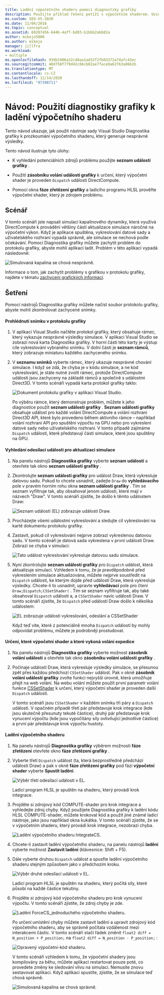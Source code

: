 ```yaml
---
title: Ladění výpočetního shaderu pomocí diagnostiky grafiky
description: Použijte příklad řešení potíží s výpočetním shaderem. Uvidíte, jak používat seznam událostí grafiky, zásobník volání událostí grafiky a fáze zřetězení grafiky.
ms.custom: SEO-VS-2020
ms.date: 11/04/2016
ms.topic: conceptual
ms.assetid: 69287456-644b-4aff-bd03-b1bbb2abb82a
author: mikejo5000
ms.author: mikejo
manager: jillfra
ms.workload:
- multiple
ms.openlocfilehash: 939b1906a32c48aa1ad32f2fb03372a74afc43ec
ms.sourcegitcommit: 40d758f779d42c66cb02ae7face8a62763a8662b
ms.translationtype: MT
ms.contentlocale: cs-CZ
ms.lasthandoff: 12/14/2020
ms.locfileid: "97398711"
---
```

# <a name="walkthrough-using-graphics-diagnostics-to-debug-a-compute-shader"></a>Návod: Použití diagnostiky grafiky k ladění výpočetního shaderu
Tento návod ukazuje, jak použít nástroje sady Visual Studio Diagnostika grafiky k prozkoumání výpočetního shaderu, který generuje nesprávné výsledky.

 Tento návod ilustruje tyto úlohy:

- K vyhledání potenciálních zdrojů problému použijte **seznam událostí grafiky** .

- Použití **zásobníku volání událostí grafiky** k určení, který výpočetní shader je proveden `Dispatch` událostí DirectCompute.

- Pomocí okna **fáze zřetězení grafiky** a ladicího programu HLSL prověřte výpočetní shader, který je zdrojem problému.

## <a name="scenario"></a>Scénář
 V tomto scénáři jste napsali simulaci kapalinového dynamiky, která využívá DirectCompute k provádění většiny částí aktualizace simulace náročné na výpočetní výkon. Když je aplikace spuštěna, vykreslování datové sady a uživatelského rozhraní vypadá správně, ale simulace se nechová podle očekávání. Pomocí Diagnostika grafiky můžete zachytit problém do protokolu grafiky, abyste mohli aplikaci ladit. Problém v této aplikaci vypadá následovně:

 ![Simulovaná kapalina se chová nesprávně.](media/gfx_diag_demo_compute_shader_fluid_problem.png "gfx_diag_demo_compute_shader_fluid_problem")

 Informace o tom, jak zachytit problémy s grafikou v protokolu grafiky, najdete v tématu [zachycení grafických informací](capturing-graphics-information.md).

## <a name="investigation"></a>Šetření
 Pomocí nástrojů Diagnostika grafiky můžete načíst soubor protokolu grafiky, abyste mohli zkontrolovat zachycené snímky.

#### <a name="to-examine-a-frame-in-a-graphics-log"></a>Prohlédnutí snímku v protokolu grafiky

1. V aplikaci Visual Studio načtěte protokol grafiky, který obsahuje rámec, který vykazuje nesprávné výsledky simulace. V aplikaci Visual Studio se zobrazí nová karta Diagnostika grafiky. V horní části této karty je výstup cíle vykreslování vybraného snímku. V dolní části je **seznam rámců**, který zobrazuje miniaturu každého zachyceného snímku.

2. V **seznamu snímků** vyberte rámec, který ukazuje nesprávné chování simulace. I když se zdá, že chyba je v kódu simulace, a ne kód vykreslování, je stále nutné zvolit rámec, protože DirectCompute události jsou zachyceny na základě rámců a společně s událostmi Direct3D. V tomto scénáři vypadá karta protokol grafiky takto:

    ![Dokument protokolu grafiky v aplikaci Visual Studio.](media/gfx_diag_demo_compute_shader_fluid_step_1.png "gfx_diag_demo_compute_shader_fluid_step_1")

   Po výběru rámce, který demonstruje problém, můžete k jeho diagnostice použít **seznam událostí grafiky** . **Seznam událostí grafiky** obsahuje událost pro každé volání DirectCompute a volání rozhraní Direct3D API, které bylo provedeno během aktivního rámce – například volání rozhraní API pro spuštění výpočtu na GPU nebo pro vykreslení datové sady nebo uživatelského rozhraní. V tomto případě zajímáme `Dispatch` události, které představují části simulace, které jsou spuštěny na GPU.

#### <a name="to-find-the-dispatch-event-for-the-simulation-update"></a>Vyhledání odesílací události pro aktualizaci simulace

1. Na panelu nástrojů **Diagnostika grafiky** vyberte **seznam událostí** a otevřete tak okno **seznam událostí grafiky** .

2. Zkontrolujte **seznam událostí grafiky** pro událost Draw, která vykresluje datovou sadu. Pokud to chcete usnadnit, zadejte `Draw` do **vyhledávacího** pole v pravém horním rohu okna **seznam událostí grafiky** . Tím se seznam vyfiltruje tak, aby obsahoval jenom události, které mají v názvech "Draw". V tomto scénáři zjistíte, že došlo k těmto událostem Draw:

    ![Seznam událostí &#40;EL&#41; zobrazuje události Draw.](media/gfx_diag_demo_compute_shader_fluid_step_2.png "gfx_diag_demo_compute_shader_fluid_step_2")

3. Procházejte všemi událostmi vykreslování a sledujte cíl vykreslování na kartě dokumentu protokolu grafiky.

4. Zastavit, pokud cíl vykreslování nejprve zobrazí vykreslenou datovou sadu. V tomto scénáři je datová sada vykreslena v první události Draw. Zobrazí se chyba v simulaci:

    ![Tato událost vykreslování vykresluje datovou sadu simulace.](media/gfx_diag_demo_compute_shader_fluid_step_3.png "gfx_diag_demo_compute_shader_fluid_step_3")

5. Nyní zkontrolujte **seznam událostí grafiky** pro `Dispatch` událost, která aktualizuje simulaci. Vzhledem k tomu, že je pravděpodobně před vykreslením simulace aktualizována, můžete nejprve soustředit na `Dispatch` události, ke kterým dojde před událostí Draw, která vykresluje výsledky. Chcete-li to usnadnit, upravte **vyhledávací** pole pro čtení `Draw;Dispatch;CSSetShader(` . Tím se seznam vyfiltruje tak, aby také obsahoval `Dispatch` události a, a `CSSetShader` navíc události Draw. V tomto scénáři zjistíte, že `Dispatch` před událostí Draw došlo k několika událostem:

    ![EL zobrazuje události vykreslování, odeslání a CSSetShader](media/gfx_diag_demo_compute_shader_fluid_step_4.png "gfx_diag_demo_compute_shader_fluid_step_4")

   Když teď víte, které z potenciálně mnoha `Dispatch` událostí by mohly odpovídat problému, můžete je podrobněji prostudovat.

#### <a name="to-determine-which-compute-shader-a-dispatch-call-executes"></a>Určení, které výpočetní shader a které vykoná volání expedice

1. Na panelu nástrojů **Diagnostika grafiky** vyberte možnost **zásobník volání událostí** a otevřete tak okno **zásobníku volání událostí grafiky** .

2. Počínaje událostí Draw, která vykresluje výsledky simulace, se přesunou zpět přes každou předchozí `CSSetShader` událost. Pak v okně **zásobník volání událostí grafiky** zvolte funkci nejvyšší úrovně, která umožňuje přejít na web volání. Na webu volání můžete použít první parametr volání funkce [CSSetShader](/windows/desktop/api/d3d11/nf-d3d11-id3d11devicecontext-cssetshader) k určení, který výpočetní shader je proveden další `Dispatch` událostí.

   V tomto scénáři jsou `CSSetShader` v každém snímku tři páry a `Dispatch` události. V opačném případě třetí pár představuje krok integrace (kde jsou skutečně přesunuty tekuté částice), druhý pár představuje krok vynucení výpočtu (kde jsou vypočítány síly ovlivňující jednotlivé částice) a první pár představuje krok výpočtu hustoty.

#### <a name="to-debug-the-compute-shader"></a>Ladění výpočetního shaderu

1. Na panelu nástrojů **Diagnostika grafiky** výběrem možnosti **fáze zřetězení** otevřete okno **fáze zřetězení grafiky** .

2. Vyberte třetí `Dispatch` událost (ta, která bezprostředně předchází události Draw) a pak v okně **fáze zřetězení grafiky** pod fází **výpočetní shader** vyberte **Spustit ladění**.

    ![Výběr třetí odesílací události v EL.](media/gfx_diag_demo_compute_shader_fluid_step_6.png "gfx_diag_demo_compute_shader_fluid_step_6")

    Ladicí program HLSL je spuštěn na shaderu, který provádí krok integrace.

3. Projděte si zdrojový kód COMPUTE-shader pro krok integrace a vyhledejte zdroj chyby. Když použijete Diagnostika grafiky k ladění kódu HLSL COMPUTE-shader, můžete krokovat kód a použít jiné známé ladicí nástroje, jako jsou například okna kukátka. V tomto scénáři zjistíte, že se v výpočetním shaderu, který provádí krok integrace, nezobrazí chyba.

    ![Ladění výpočetního shaderu IntegrateCS.](media/gfx_diag_demo_compute_shader_fluid_step_7.png "gfx_diag_demo_compute_shader_fluid_step_7")

4. Chcete-li zastavit ladění výpočetního shaderu, na panelu nástrojů **ladění** vyberte možnost **Zastavit ladění** (klávesnice: Shift + F5).

5. Dále vyberte druhou `Dispatch` událost a spusťte ladění výpočetního shaderu stejným způsobem jako v předchozím kroku.

    ![Výběr druhé odesílací události v EL.](media/gfx_diag_demo_compute_shader_fluid_step_8.png "gfx_diag_demo_compute_shader_fluid_step_8")

    Ladicí program HLSL je spuštěn na shaderu, který počítá síly, které působí na každé částice tekutiny.

6. Projděte si zdrojový kód výpočetního shaderu pro krok vynucení výpočtu. V tomto scénáři zjistíte, že zdroj chyby je zde.

    ![Ladění ForceCS&#95;jednoduchého výpočetního shaderu.](media/gfx_diag_demo_compute_shader_fluid_step_9.png "gfx_diag_demo_compute_shader_fluid_step_9")

   Po určení umístění chyby můžete zastavit ladění a upravit zdrojový kód výpočetního shaderu, aby se správně počítala vzdálenost mezi interakcemi částic. V tomto scénáři stačí řádek změnit `float2 diff = N_position + P_position;` na `float2 diff = N_position - P_position;` :

   ![Opravený výpočetní&#45;kód shaderu.](media/gfx_diag_demo_compute_shader_fluid_step_10.png "gfx_diag_demo_compute_shader_fluid_step_10")

   V tomto scénáři vzhledem k tomu, že výpočetní shadery jsou kompilovány za běhu, můžete aplikaci restartovat pouze poté, co provedete změny ke sledování vlivu na simulaci. Nemusíte znovu sestavovat aplikaci. Když aplikaci spustíte, zjistíte, že se simulace teď chová správně.

   ![Simulovaná kapalina se chová správně.](media/gfx_diag_demo_compute_shader_fluid_resolution.png "gfx_diag_demo_compute_shader_fluid_resolution")
